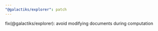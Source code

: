 ```yaml
---
"@galactiks/explorer": patch
---
```


fix(@galactiks/explorer): avoid modifying documents during computation
